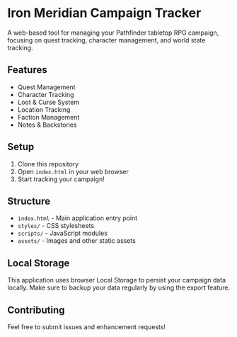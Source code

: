 # Iron Meridian Campaign Tracker

A web-based tool for managing your Pathfinder tabletop RPG campaign, focusing on quest tracking, character management, and world state tracking.

## Features

- Quest Management
- Character Tracking
- Loot & Curse System
- Location Tracking
- Faction Management
- Notes & Backstories

## Setup

1. Clone this repository
2. Open `index.html` in your web browser
3. Start tracking your campaign!

## Structure

- `index.html` - Main application entry point
- `styles/` - CSS stylesheets
- `scripts/` - JavaScript modules
- `assets/` - Images and other static assets

## Local Storage

This application uses browser Local Storage to persist your campaign data locally. Make sure to backup your data regularly by using the export feature.

## Contributing

Feel free to submit issues and enhancement requests! 